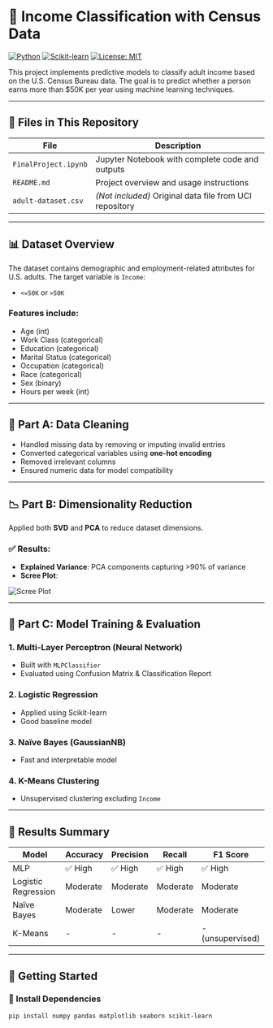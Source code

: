 # 🧠 Income Classification with Census Data

[![Python](https://img.shields.io/badge/Python-3.8%2B-blue?logo=python)](https://www.python.org/)
[![Scikit-learn](https://img.shields.io/badge/Scikit--learn-Modeling-orange?logo=scikit-learn)](https://scikit-learn.org/)
[![License: MIT](https://img.shields.io/badge/License-MIT-green.svg)](https://opensource.org/licenses/MIT)

This project implements predictive models to classify adult income based on the U.S. Census Bureau data. The goal is to predict whether a person earns more than $50K per year using machine learning techniques.

---

## 📁 Files in This Repository

| File | Description |
|------|-------------|
| `FinalProject.ipynb` | Jupyter Notebook with complete code and outputs |
| `README.md` | Project overview and usage instructions |
| `adult-dataset.csv` | *(Not included)* Original data file from UCI repository |


---

## 📊 Dataset Overview

The dataset contains demographic and employment-related attributes for U.S. adults. The target variable is `Income`:

- `<=50K` or `>50K`

### Features include:
- Age (int)
- Work Class (categorical)
- Education (categorical)
- Marital Status (categorical)
- Occupation (categorical)
- Race (categorical)
- Sex (binary)
- Hours per week (int)

---

## 🧹 Part A: Data Cleaning

- Handled missing data by removing or imputing invalid entries
- Converted categorical variables using **one-hot encoding**
- Removed irrelevant columns
- Ensured numeric data for model compatibility

---

## 📉 Part B: Dimensionality Reduction

Applied both **SVD** and **PCA** to reduce dataset dimensions.

### ✅ Results:
- **Explained Variance**: PCA components capturing >90% of variance
- **Scree Plot**:

![Scree Plot](assets/scree_plot.png) <!-- Replace with your actual image path -->

---

## 🤖 Part C: Model Training & Evaluation

### 1. Multi-Layer Perceptron (Neural Network)
- Built with `MLPClassifier`
- Evaluated using Confusion Matrix & Classification Report

### 2. Logistic Regression
- Applied using Scikit-learn
- Good baseline model

### 3. Naïve Bayes (GaussianNB)
- Fast and interpretable model

### 4. K-Means Clustering
- Unsupervised clustering excluding `Income`

---

## 🧪 Results Summary

| Model | Accuracy | Precision | Recall | F1 Score |
|-------|----------|-----------|--------|----------|
| MLP | ✅ High | ✅ High | ✅ High | ✅ High |
| Logistic Regression | Moderate | Moderate | Moderate | Moderate |
| Naïve Bayes | Moderate | Lower | Moderate | Moderate |
| K-Means | - | - | - | - (unsupervised) |

---

## 🚀 Getting Started

### 🔧 Install Dependencies

```bash
pip install numpy pandas matplotlib seaborn scikit-learn
